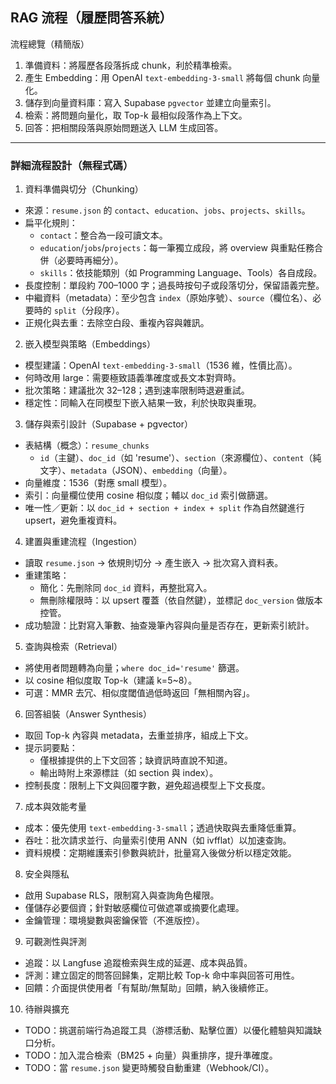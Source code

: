 ## RAG 流程（履歷問答系統）

流程總覽（精簡版）
1. 準備資料：將履歷各段落拆成 chunk，利於精準檢索。
2. 產生 Embedding：用 OpenAI `text-embedding-3-small` 將每個 chunk 向量化。
3. 儲存到向量資料庫：寫入 Supabase `pgvector` 並建立向量索引。
4. 檢索：將問題向量化，取 Top-k 最相似段落作為上下文。
5. 回答：把相關段落與原始問題送入 LLM 生成回答。

---

### 詳細流程設計（無程式碼）

1) 資料準備與切分（Chunking）
- 來源：`resume.json` 的 `contact`、`education`、`jobs`、`projects`、`skills`。
- 扁平化規則：
  - `contact`：整合為一段可讀文本。
  - `education`/`jobs`/`projects`：每一筆獨立成段，將 overview 與重點任務合併（必要時再細分）。
  - `skills`：依技能類別（如 Programming Language、Tools）各自成段。
- 長度控制：單段約 700–1000 字；過長時按句子或段落切分，保留語義完整。
- 中繼資料（metadata）：至少包含 `index`（原始序號）、`source`（欄位名）、必要時的 `split`（分段序）。
- 正規化與去重：去除空白段、重複內容與雜訊。

2) 嵌入模型與策略（Embeddings）
- 模型建議：OpenAI `text-embedding-3-small`（1536 維，性價比高）。
- 何時改用 large：需要極致語義準確度或長文本對齊時。
- 批次策略：建議批次 32–128；遇到速率限制時退避重試。
- 穩定性：同輸入在同模型下嵌入結果一致，利於快取與重現。

3) 儲存與索引設計（Supabase + pgvector）
- 表結構（概念）：`resume_chunks`
  - `id`（主鍵）、`doc_id`（如 'resume'）、`section`（來源欄位）、`content`（純文字）、`metadata`（JSON）、`embedding`（向量）。
- 向量維度：1536（對應 small 模型）。
- 索引：向量欄位使用 cosine 相似度；輔以 `doc_id` 索引做篩選。
- 唯一性／更新：以 `doc_id + section + index + split` 作為自然鍵進行 upsert，避免重複資料。

4) 建置與重建流程（Ingestion）
- 讀取 `resume.json` → 依規則切分 → 產生嵌入 → 批次寫入資料表。
- 重建策略：
  - 簡化：先刪除同 `doc_id` 資料，再整批寫入。
  - 無刪除權限時：以 upsert 覆蓋（依自然鍵），並標記 `doc_version` 做版本控管。
- 成功驗證：比對寫入筆數、抽查幾筆內容與向量是否存在，更新索引統計。

5) 查詢與檢索（Retrieval）
- 將使用者問題轉為向量；`where doc_id='resume'` 篩選。
- 以 cosine 相似度取 Top-k（建議 k=5~8）。
- 可選：MMR 去冗、相似度閾值過低時返回「無相關內容」。

6) 回答組裝（Answer Synthesis）
- 取回 Top-k 內容與 metadata，去重並排序，組成上下文。
- 提示詞要點：
  - 僅根據提供的上下文回答；缺資訊時直說不知道。
  - 輸出時附上來源標註（如 section 與 index）。
- 控制長度：限制上下文與回覆字數，避免超過模型上下文長度。

7) 成本與效能考量
- 成本：優先使用 `text-embedding-3-small`；透過快取與去重降低重算。
- 吞吐：批次請求並行、向量索引使用 ANN（如 ivfflat）以加速查詢。
- 資料規模：定期維護索引參數與統計，批量寫入後做分析以穩定效能。

8) 安全與隱私
- 啟用 Supabase RLS，限制寫入與查詢角色權限。
- 僅儲存必要個資；針對敏感欄位可做遮罩或摘要化處理。
- 金鑰管理：環境變數與密鑰保管（不進版控）。

9) 可觀測性與評測
- 追蹤：以 Langfuse 追蹤檢索與生成的延遲、成本與品質。
- 評測：建立固定的問答回歸集，定期比較 Top-k 命中率與回答可用性。
- 回饋：介面提供使用者「有幫助/無幫助」回饋，納入後續修正。

10) 待辦與擴充
- TODO：挑選前端行為追蹤工具（游標活動、點擊位置）以優化體驗與知識缺口分析。
- TODO：加入混合檢索（BM25 + 向量）與重排序，提升準確度。
- TODO：當 `resume.json` 變更時觸發自動重建（Webhook/CI）。